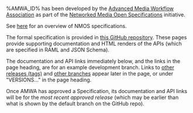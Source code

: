 %AMWA_ID% has been developed by the [Advanced Media Workflow Association](https://www.amwa.tv) as part of the [Networked Media Open Specifications](https://www.nmos.tv) initiative.

See [here](https://amwa-tv.github.io/nmos) for an overview of NMOS specifications.

The formal specification is provided in [this GitHub repository](%REPO_ADDRESS%). These pages provide supporting documentation and HTML renders of the APIs (which are specified in RAML and JSON Schema).

The documentation and API links immediately below, and the links in the page heading, are for an example development branch. Links to [other releases (tags)](tags/) and [other branches](branches/) appear later in the page, or under "VERSIONS..." in the page heading.

Once AMWA has approved a Specification, its documentation and API links will be for the _most recent approved release_ (which may be earlier than what is shown by the default branch on the GitHub repo).

